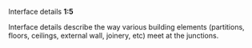 <span class="transform-to-uppercase">Interface details **1:5**</span>

Interface details describe the way various building elements (partitions, floors, ceilings, external wall, joinery, etc) meet at the junctions.